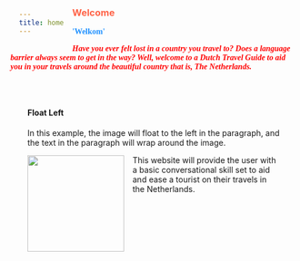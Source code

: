 ```yaml
---
title: home
---
```


<h3 style="color:Tomato;"><b>Welcome</b></h3>

<p style="color:DodgerBlue;font-family:tahoma"><b>'Welkom'</b></p>
<p><font face = "tahoma" color = "#FF0000"><b><i>Have you ever felt lost in a country you travel to? Does a language barrier always seem to get in the way? Well, welcome to a Dutch Travel Guide to aid you in your travels around the beautiful country that is, The Netherlands.</i></b>
         </font>
      </p>

<div class="row">
<div class ="col-sm-4">
<h4>Float Left</h4>

<p>In this example, the image will float to the left in the paragraph, and the text in the paragraph will wrap around the image.</p>

<p><img src="https://upload.wikimedia.org/wikipedia/commons/2/20/Flag_of_the_Netherlands.svg" style="float:left;width:170px;height:170px;margin-right:15px;">
This website will provide the user with a basic conversational skill set to aid and ease a tourist on their travels in the Netherlands. </p>
    
 <head>
 <style>
div {
  float: left;
  padding: 15px; 
}

.div1 {
  background: red;
}

.div2 {
  background: yellow;
}

.div3 {
  background: green;
}
</style>     


